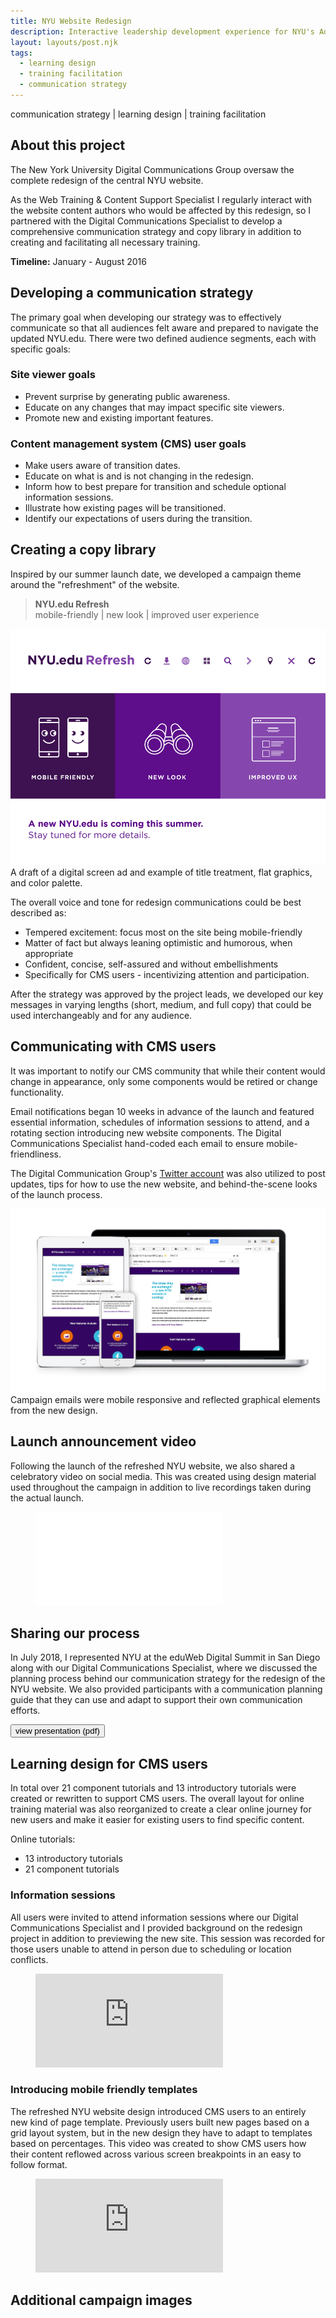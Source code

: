```yaml
---
title: NYU Website Redesign
description: Interactive leadership development experience for NYU's Administrative Management Council
layout: layouts/post.njk
tags:
  - learning design
  - training facilitation
  - communication strategy
---
```


communication strategy | learning design | training facilitation

## About this project

The New York University Digital Communications Group oversaw the complete redesign of the central NYU website.

As the Web Training & Content Support Specialist I regularly interact with the website content authors who would be affected by this redesign, so I partnered with the Digital Communications Specialist to develop a comprehensive communication strategy and copy library in addition to creating and facilitating all necessary training.

**Timeline:** January - August 2016

## Developing a communication strategy

The primary goal when developing our strategy was to effectively communicate so that all audiences felt aware and prepared to navigate the updated NYU.edu. There were two defined audience segments, each with specific goals:

### Site viewer goals

- Prevent surprise by generating public awareness.
- Educate on any changes that may impact specific site viewers.
- Promote new and existing important features.

### Content management system (CMS) user goals

- Make users aware of transition dates.
- Educate on what is and is not changing in the redesign.
- Inform how to best prepare for transition and schedule optional information sessions.
- Illustrate how existing pages will be transitioned.
- Identify our expectations of users during the transition.

## Creating a copy library

Inspired by our summer launch date, we developed a campaign theme around the "refreshment" of the website.

<blockquote>
<strong>NYU.edu Refresh</strong><br/>
mobile-friendly | new look | improved user experience
</blockquote>

![Draft digital screen ad](posts/nyu-website-redesign/img/refresh-digital-screen.png)
A draft of a digital screen ad and example of title treatment, flat graphics, and color palette.

The overall voice and tone for redesign communications could be best described as:

- Tempered excitement: focus most on the site being mobile-friendly
- Matter of fact but always leaning optimistic and humorous, when appropriate
- Confident, concise, self-assured and without embellishments
- Specifically for CMS users - incentivizing attention and participation.

After the strategy was approved by the project leads, we developed our key messages in varying lengths (short, medium, and full copy) that could be used interchangeably and for any audience.

## Communicating with CMS users

It was important to notify our CMS community that while their content would change in appearance, only some components would be retired or change functionality.

Email notifications began 10 weeks in advance of the launch and featured essential information, schedules of information sessions to attend, and a rotating section introducing new website components. The Digital Communications Specialist hand-coded each email to ensure mobile-friendliness.

The Digital Communication Group's [Twitter account](https://twitter.com/NYUdigicomm) was also utilized to post updates, tips for how to use the new website, and behind-the-scene looks of the launch process.

![Campaign email mockups](posts/nyu-website-redesign/img/nyu-refresh.jpg)
Campaign emails were mobile responsive and reflected graphical elements from the new design.

## Launch announcement video

Following the launch of the refreshed NYU website, we also shared a celebratory video on social media. This was created using design material used throughout the campaign in addition to live recordings taken during the actual launch.

<!-- blank line -->
<figure class="video">
  <iframe src="(https://www.youtube.com/embed/watch?v=Alc7AhymB9o" frameborder="0" allowfullscreen="true"> </iframe>
</figure>
<!-- blank line -->

## Sharing our process

In July 2018, I represented NYU at the eduWeb Digital Summit in San Diego along with our Digital Communications Specialist, where we discussed the planning process behind our communication strategy for the redesign of the NYU website. We also provided participants with a communication planning guide that they can use and adapt to support their own communication efforts.

<button class="btn" href="{{ 'https://drive.google.com/open?id=1RkxrW5hiMCZPEOlwTxjhkT3zTNeM34kR' | url }}">view presentation (pdf)</button>

## Learning design for CMS users

In total over 21 component tutorials and 13 introductory tutorials were created or rewritten to support CMS users. The overall layout for online training material was also reorganized to create a clear online journey for new users and make it easier for existing users to find specific content.

Online tutorials:

- 13 introductory tutorials
- 21 component tutorials

### Information sessions

All users were invited to attend information sessions where our Digital Communications Specialist and I provided background on the redesign project in addition to previewing the new site. This session was recorded for those users unable to attend in person due to scheduling or location conflicts.

<!-- blank line -->
<figure class="video">
  <iframe src="https://www.youtube.com/embed/elSDkSizItc" frameborder="0" allowfullscreen="true"> </iframe>
</figure>
<!-- blank line -->

### Introducing mobile friendly templates

The refreshed NYU website design introduced CMS users to an entirely new kind of page template. Previously users built new pages based on a grid layout system, but in the new design they have to adapt to templates based on percentages. This video was created to show CMS users how their content reflowed across various screen breakpoints in an easy to follow format.

<!-- blank line -->
<figure class="video">
  <iframe src="https://www.youtube.com/embed/2wfCdF_lg2o" frameborder="0" allowfullscreen="true"> </iframe>
</figure>
<!-- blank line -->

## Additional campaign images
